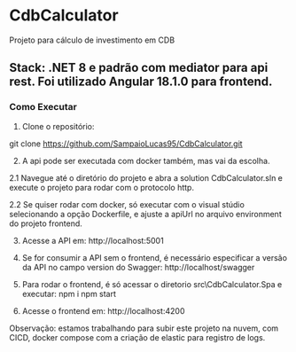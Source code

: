 # CdbCalculator

Projeto para cálculo de investimento em CDB

## Stack: .NET 8 e padrão com mediator para api rest. Foi utilizado Angular 18.1.0 para frontend.

### Como Executar

1. Clone o repositório:

git clone https://github.com/SampaioLucas95/CdbCalculator.git

2. A api pode ser executada com docker também, mas vai da escolha.

2.1 Navegue até o diretório do projeto e abra a solution CdbCalculator.sln e execute o projeto para rodar com o protocolo http.

2.2 Se quiser rodar com docker, só executar com o visual stúdio selecionando a opção Dockerfile, e ajuste a apiUrl no arquivo environment do projeto frontend.

3. Acesse a API em:
http://localhost:5001

4. Se for consumir a API sem o frontend, é necessário especificar a versão da API no campo version do Swagger:
http://localhost/swagger

5. Para rodar o frontend, é só acessar o diretorio src\CdbCalculator.Spa e executar:
npm i
npm start

6. Acesse o frontend em:
http://localhost:4200

Observação: estamos trabalhando para subir este projeto na nuvem, com CICD, docker compose com a criação de elastic para registro de logs.